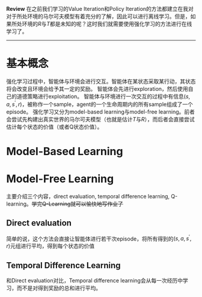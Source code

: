 **Review**
在之前我们学习的Value Iteration和Policy Iteration的方法都建立在我对对于所处环境的马尔可夫模型有着充分的了解，因此可以进行离线学习。但是，如果所处环境的$R$与$T$都是未知的呢？这时我们就需要使用强化学习的方法进行在线学习了。

---

# 基本概念
强化学习过程中，智能体与环境会进行交互。智能体在某状态采取某行动，其状态将会改变且环境会给予其一定的奖励。
智能体会先进行exploration，然后使用自己的道德策略进行exploitation。
智能体与环境进行一次交互的过程中有信息$(s, a, s^{\prime}, r)$，被称作一个sample，agent的一个生命周期内的所有sample组成了一个episode。
强化学习又分为model-based learning与model-free learning。前者会尝试先构建出真实世界的马尔可夫模型（也就是估计$T$与$R$），而后者会直接尝试估计每个状态的价值（或者Q状态价值）。
# Model-Based Learning
# Model-Free Learning
主要介绍三个内容，direct evaluation, temporal difference learning, Q-learning。~~学完Q-Learning就可以愉快地写作业了~~
## Direct evaluation
简单的说，这个方法会直接让智能体进行若干次episode，将所有得到的$(s, a, s^\prime, r)$元组进行平均，得到每个状态的价值
## Temporal Difference Learning
和Direct evaluation对比，Temporal difference learning会从每一次经历中学习，而不是对得到奖励的总和进行平均。